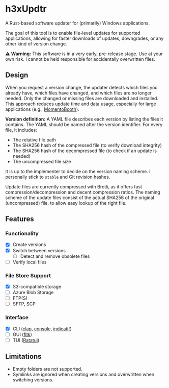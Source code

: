# h3xUpdtr

A Rust-based software updater for (primarily) Windows applications.

The goal of this tool is to enable file-level updates for supported applications, allowing for faster downloads of updates, downgrades, or any other kind of version change.

⚠️ **Warning:** This software is in a very early, pre-release stage. Use at your own risk. I cannot be held responsible for accidentally overwritten files.

## Design

When you request a version change, the updater detects which files you already have, which files have changed, and which files are no longer needed. Only the changed or missing files are downloaded and installed. This approach reduces update time and data usage, especially for large applications (e.g., [MomentoBooth](https://github.com/momentobooth/momentobooth)).

**Version definition:**
A YAML file describes each version by listing the files it contains. The YAML should be named after the version identifier. For every file, it includes:

* The relative file path
* The SHA256 hash of the compressed file (to verify download integrity)
* The SHA256 hash of the decompressed file (to check if an update is needed)
* The uncompressed file size

It is up to the implementer to decide on the version naming scheme. I personally stick to `stable` and Git revision hashes.

Update files are currently compressed with Brotli, as it offers fast compression/decompression and decent compression ratios. The naming scheme of the update files consist of the actual SHA256 of the original (uncompressed) file, to allow easy lookup of the right file.

## Features

### Functionality

* [x] Create versions
* [x] Switch between versions
  * [ ] Detect and remove obsolete files
* [ ] Verify local files

### File Store Support

* [x] S3-compatible storage
* [ ] Azure Blob Storage
* [ ] FTP(S)
* [ ] SFTP, SCP

### Interface

* [x] CLI ([clap](https://crates.io/crates/clap), [console](https://crates.io/crates/console), [indicatif](https://crates.io/crates/indicatif))
* [ ] GUI ([fltk](https://crates.io/crates/fltk))
* [ ] TUI ([Ratatui](https://crates.io/crates/ratatui))

## Limitations

* Empty folders are not supported.
* Symlinks are ignored when creating versions and overwritten when switching versions.
